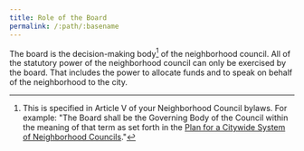 ```yaml
---
title: Role of the Board
permalink: /:path/:basename
---
```


The board is
the decision-making body[^governingbody]
of the neighborhood council.
All of the statutory power
of the neighborhood council
can only be exercised
by the board.
That includes the power
to allocate funds
and to speak
on behalf
of the neighborhood
to the city.

[^governingbody]:
    This is specified
    in Article V
    of your Neighborhood Council bylaws.
    For example:
    "The Board shall be
    the Governing Body
    of the Council
    within the meaning
    of that term
    as set forth in
    the [Plan
    for a Citywide System
    of Neighborhood Councils](https://empowerla.org/wp-content/uploads/2012/12/Plan_Amended_12-18-131.pdf)."
